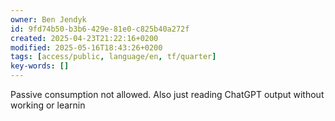 ```yaml
---
owner: Ben Jendyk
id: 9fd74b50-b3b6-429e-81e0-c825b40a272f
created: 2025-04-23T21:22:16+0200
modified: 2025-05-16T18:43:26+0200
tags: [access/public, language/en, tf/quarter]
key-words: []
---
```


Passive consumption not allowed. Also just reading ChatGPT output without working or learnin